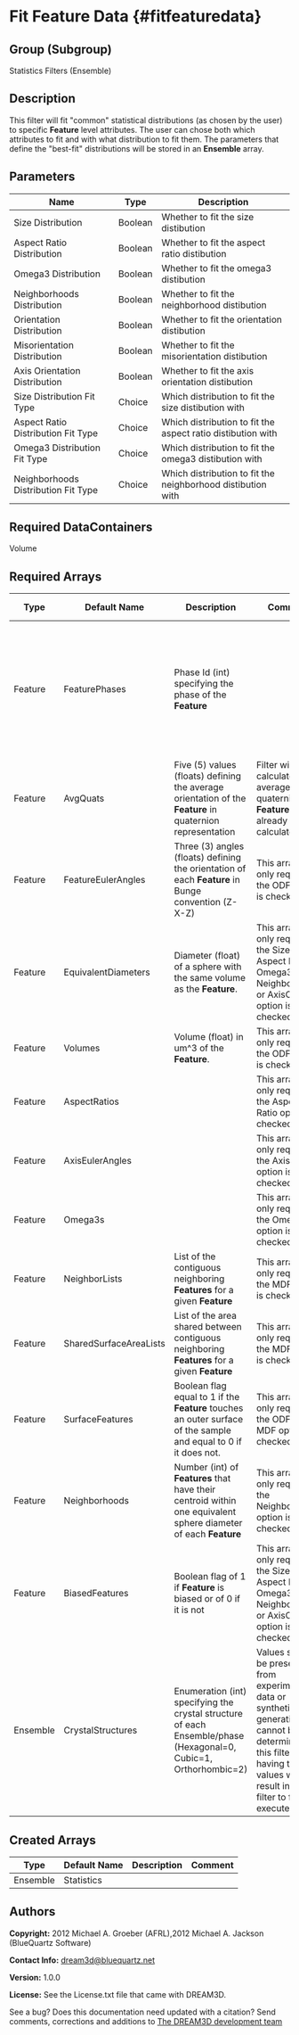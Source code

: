 Fit Feature Data {#fitfeaturedata}
==========

## Group (Subgroup) ##
Statistics Filters (Ensemble)

## Description ##
This filter will fit "common" statistical distributions (as chosen by the user) to specific **Feature** level attributes.  The user can chose both which attributes to fit and with what distribution to fit them.  The parameters that define the "best-fit" distributions will be stored in an **Ensemble** array.

## Parameters ##

| Name | Type | Description |
|------|------| ----------- |
| Size Distribution | Boolean | Whether to fit the size distibution |
| Aspect Ratio Distribution | Boolean | Whether to fit the aspect ratio distibution |
| Omega3 Distribution | Boolean | Whether to fit the omega3 distibution |
| Neighborhoods Distribution | Boolean | Whether to fit the neighborhood distibution |
| Orientation Distribution| Boolean | Whether to fit the orientation distibution |
| Misorientation Distribution | Boolean | Whether to fit the misorientation distibution |
| Axis Orientation Distribution | Boolean | Whether to fit the axis orientation distibution |
| Size Distribution Fit Type | Choice | Which distribution to fit the size distibution with |
| Aspect Ratio Distribution Fit Type | Choice | Which distribution to fit the aspect ratio distibution with |
| Omega3 Distribution Fit Type | Choice | Which distribution to fit the omega3 distibution with |
| Neighborhoods Distribution Fit Type | Choice | Which distribution to fit the neighborhood distibution with |

## Required DataContainers ##
Volume

## Required Arrays ##

| Type | Default Name | Description | Comment | Filters Known to Create Data |
|------|--------------|-------------|---------|-----|
| Feature | FeaturePhases | Phase Id (int) specifying the phase of the **Feature**| | Find Feature Phases (Generic), Read Feature Info File (IO), Pack Primary Phases (SyntheticBuilding), Insert Precipitate Phases (SyntheticBuilding), Establish Matrix Phase (SyntheticBuilding) |
| Feature | AvgQuats | Five (5) values (floats) defining the average orientation of the **Feature** in quaternion representation | Filter will calculate average quaternions for **Features** if not already calculated. | Find Feature Average Orientations (Statistics) |
| Feature | FeatureEulerAngles | Three (3) angles (floats) defining the orientation of each **Feature** in Bunge convention (Z-X-Z) | This array is only required if the ODF option is checked | Find Feature Average Orientations (Statistics) |
| Feature | EquivalentDiameters | Diameter (float) of a sphere with the same volume as the **Feature**. | This array is only required if the Size, Aspect Ratio, Omega3, Neighborhoods or AxisODF option is checked | Find Feature Sizes (Statistics) |
| Feature | Volumes | Volume (float) in um^3 of the **Feature**. | This array is only required if the ODF option is checked | Find Feature Sizes (Statistics) |
| Feature | AspectRatios |  | This array is only required if the Aspect Ratio option is checked | Find Feature Shapes (Statistics) |
| Feature | AxisEulerAngles |  | This array is only required if the AxisODF option is checked | Find Feature Shapes (Statistics) |
| Feature | Omega3s |  | This array is only required if the Omega3 option is checked | Find Feature Shapes (Statistics) |
| Feature | NeighborLists | List of the  contiguous neighboring **Features** for a given **Feature** | This array is only required if the MDF option is checked | Find Feature Neighbors (Statistics) |
| Feature | SharedSurfaceAreaLists | List of the area shared between contiguous neighboring **Features** for a given **Feature** | This array is only required if the MDF option is checked | Find Feature Neighbors (Statistics) |
| Feature | SurfaceFeatures | Boolean flag equal to 1 if the **Feature** touches an outer surface of the sample and equal to 0 if it does not. | This array is only required if the ODF or MDF option is checked | Find Surface Features (Generic)
| Feature | Neighborhoods | Number (int) of **Features** that have their centroid within one equivalent sphere diameter of each **Feature** | This array is only required if the Neighborhoods option is checked | Find Feature Neighborhoods (Statistics)
| Feature | BiasedFeatures | Boolean flag of 1 if **Feature** is biased or of 0 if it is not | This array is only required if the Size, Aspect Ratio, Omega3, Neighborhoods or AxisODF option is checked | Find Biased Features (Bounding Box) (Generic) |
| Ensemble | CrystalStructures | Enumeration (int) specifying the crystal structure of each Ensemble/phase (Hexagonal=0, Cubic=1, Orthorhombic=2) | Values should be present from experimental data or synthetic generation and cannot be determined by this filter. Not having these values will result in the filter to fail/not execute. | Read H5Ebsd File (IO), Read Ensemble Info File (IO), Initialize Synthetic Volume (SyntheticBuilding) |

## Created Arrays ##
| Type | Default Name | Description | Comment |
|------|--------------|-------------|---------|
| Ensemble | Statistics |  |  |

## Authors ##

**Copyright:** 2012 Michael A. Groeber (AFRL),2012 Michael A. Jackson (BlueQuartz Software)

**Contact Info:** dream3d@bluequartz.net

**Version:** 1.0.0

**License:**  See the License.txt file that came with DREAM3D.




See a bug? Does this documentation need updated with a citation? Send comments, corrections and additions to [The DREAM3D development team](mailto:dream3d@bluequartz.net?subject=Documentation%20Correction)

